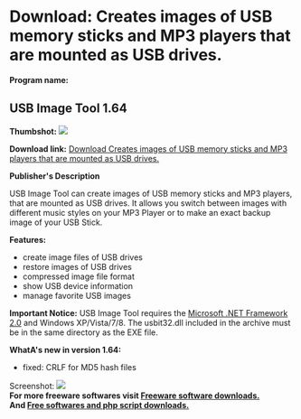 # Download: Creates images of USB memory sticks and MP3 players that are mounted as USB drives.

**Program name:**

## USB Image Tool 1.64

  
**Thumbshot:** ![](http://www.freewarefiles.com/screenshot/usbimagetool_md.jpg)   
  
**Download link:** [Download Creates images of USB memory sticks and MP3 players that are mounted as USB drives.](http://freesoftwares.boysofts.com/USB-Image-Tool_program_42708.html)  
  


**Publisher's Description**  
  


USB Image Tool can create images of USB memory sticks and MP3 players, that are mounted as USB drives. It allows you switch between images with different music styles on your MP3 Player or to make an exact backup image of your USB Stick. 

**Features:**

  * create image files of USB drives 
  * restore images of USB drives 
  * compressed image file format 
  * show USB device information 
  * manage favorite USB images 

**Important Notice:** USB Image Tool requires the [Microsoft .NET Framework 2.0](http://www.freewarefiles.com/Microsoft-NET-Framework-x-Final_program_16026.html) and Windows XP/Vista/7/8. The usbit32.dll included in the archive must be in the same directory as the EXE file.

**WhatA's new in version 1.64:**

  * fixed: CRLF for MD5 hash files 

  
  
Screenshot: ![](http://www.freewarefiles.com/screenshot/usbimagetool.jpg)   
**For more freeware softwares visit [Freeware software downloads.](http://freesoftwares.boysofts.com/)**   
**And [Free softwares and php script downloads.](http://www.boysofts.com/)**
